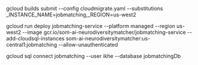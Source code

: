 gcloud builds submit --config cloudmigrate.yaml --substitutions _INSTANCE_NAME=jobmatching,_REGION=us-west2

gcloud run deploy jobmatching-service --platform managed --region us-west2 --image gcr.io/som-ai-neurodiversitymatcher/jobmatching-service --add-cloudsql-instances som-ai-neurodiversitymatcher:us-central1:jobmatching --allow-unauthenticated

gcloud sql connect jobmatching --user ikhe --database jobmatchingDb
